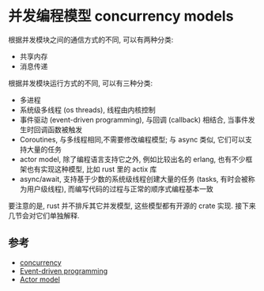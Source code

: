 # 并发编程模型 concurrency models

根据并发模块之间的通信方式的不同, 可以有两种分类:

- 共享内存
- 消息传递

根据并发模块运行方式的不同, 可以有三种分类:

- 多进程
- 系统级多线程 (os threads), 线程由内核控制
- 事件驱动 (event-driven programming), 与回调 (callback) 相结合, 当事件发生时回调函数被触发
- Coroutines, 与多线程相同,不需要修改编程模型; 与 async 类似, 它们可以支持大量的任务
- actor model, 除了编程语言支持它之外, 例如比较出名的 erlang, 也有不少框架也有实现这种模型, 比如 rust 里的 actix 库
- async/await, 支持基于少数的系统级线程创建大量的任务 (tasks, 有时会被称为用户级线程), 而编写代码的过程与正常的顺序式编程基本一致

要注意的是, rust 并不排斥其它并发模型, 这些模型都有开源的 crate 实现.
接下来几节会对它们单独解释.

## 参考

- [concurrency](https://web.mit.edu/6.005/www/fa14/classes/17-concurrency/)
- [Event-driven programming](https://en.wikipedia.org/wiki/Event-driven_programming)
- [Actor model](https://en.wikipedia.org/wiki/Actor_model)